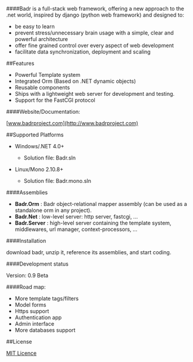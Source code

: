 ####Badr is a full-stack web framework, offering a new approach to the .net world, inspired by django (python web framework) and designed to:

- be easy to learn
- prevent stress/unnecessary brain usage with a simple, clear and powerful architecture
- offer fine grained control over every aspect of web development
- facilitate data synchronization, deployment and scaling

##Features

-    Powerful Template system
-    Integrated Orm (Based on .NET dynamic objects)
-    Reusable components
-    Ships with a lightweight web server for development and testing.
-    Support for the FastCGI protocol

####Website/Documentation:

[www.badrproject.com](http://www.badrproject.com)

##Supported Platforms

- Windows/.NET 4.0+
  * Solution file: Badr.sln  

- Linux/Mono 2.10.8+
  * Solution file: Badr.mono.sln

####Assemblies

- **Badr.Orm** :		Badr object-relational mapper assembly (can be used as a standalone orm in any project).
- **Badr.Net**	:		low-level server: http server, fastcgi, ...
- **Badr.Server**	:		high-level server containing the template system, middlewares, url manager, context-processors, ...

####Installation

download badr, unzip it, reference its assemblies, and start coding. 
  

####Development status

Version: 0.9 Beta

####Road map:

- More template tags/filters
- Model forms
- Https support
- Authentication app
- Admin interface
- More databases support

##License

[MIT Licence](https://github.com/nnajm/badrproject/blob/master/LICENCE.TXT)
